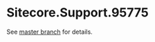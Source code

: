 # Sitecore.Support.95775

See [master branch](https://github.com/sitecoresupport/Sitecore.Support.95775) for details.